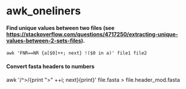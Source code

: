 # awk_oneliners

#### Find unique values between two files (see https://stackoverflow.com/questions/4717250/extracting-unique-values-between-2-sets-files).

`awk 'FNR==NR {a[$0]++; next} !($0 in a)' file1 file2`


#### Convert fasta headers to numbers

awk '/^>/{print ">" ++i; next}{print}' file.fasta > file.header_mod.fasta
